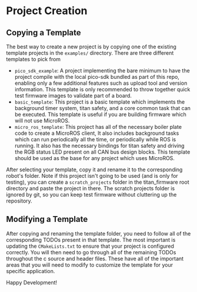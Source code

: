 # Project Creation

## Copying a Template

The best way to create a new project is by copying one of the existing template projects in the `examples/` directory.
There are three different templates to pick from

* `pico_sdk_example`: A project implementing the bare minimum to have the project compile with the local pico-sdk
  bundled as part of this repo, enabling only a few additional features such as upload tool and version information.
  This template is only recommended to throw together quick test firmware images to validate part of a board.
* `basic_template`: This project is a basic template which implements the background timer system, titan safety, and
  a core common task that can be executed. This template is useful if you are building firmware which will not use
  MicroROS.
* `micro_ros_template`: This project has all of the necessary boiler plate code to create a MicroROS client, It also
  includes background tasks which can run periodically all the time, or periodically while ROS is running. It also
  has the necessary bindings for titan safety and driving the RGB status LED present on all CAN bus design blocks.
  This template should be used as the base for any project which uses MicroROS.

After selecting your template, copy it and rename it to the corresponding robot's folder. Note if this project isn't
going to be used (and is only for testing), you can create a `scratch_projects` folder in the titan_firmware root
directory and paste the project in there. The scratch projects folder is ignored by git, so you can keep test firmware
without cluttering up the repository.

## Modifying a Template

After copying and renaming the template folder, you need to follow all of the corresponding TODOs present in that
template. The most important is updating the `CMakeLists.txt` to ensure that your project is configured correctly.
You will then need to go through all of the remaining TODOs throughout the c source and header files. These have
all of the important areas that you will need to modify to customize the template for your specific application.

Happy Development!
